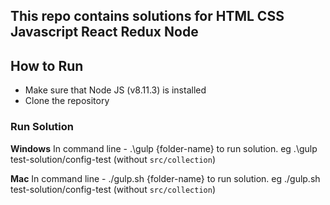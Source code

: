 ## This repo contains solutions for HTML CSS Javascript React Redux Node

## How to Run

- Make sure that Node JS (v8.11.3) is installed
- Clone the repository

### Run Solution

**Windows**
In command line - .\gulp {folder-name} to run solution.
eg .\gulp test-solution/config-test (without `src/collection`)

**Mac**
In command line - ./gulp.sh {folder-name} to run solution.
eg ./gulp.sh test-solution/config-test (without `src/collection`)
